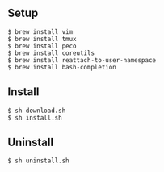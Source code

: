 ## Setup
    
    $ brew install vim
    $ brew install tmux
    $ brew install peco
    $ brew install coreutils
    $ brew install reattach-to-user-namespace
    $ brew install bash-completion

## Install

    $ sh download.sh
    $ sh install.sh

## Uninstall

    $ sh uninstall.sh
